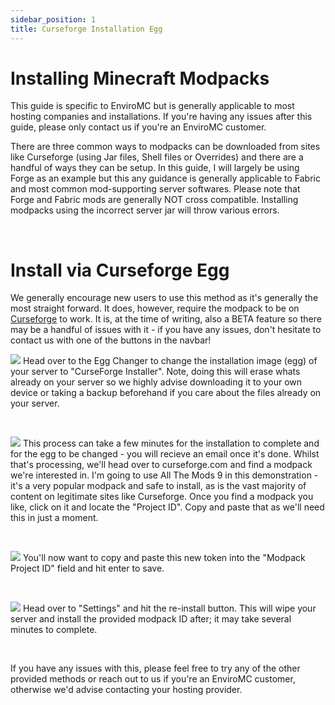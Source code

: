 ```yaml
---
sidebar_position: 1
title: Curseforge Installation Egg
---
```


# Installing Minecraft Modpacks
This guide is specific to EnviroMC but is generally applicable to most hosting companies and installations. If you're having any issues after this guide, please only contact us if you're an EnviroMC customer. 

There are three common ways to modpacks can be downloaded from sites like Curseforge (using Jar files, Shell files or Overrides) and there are a handful of ways they can be setup. In this guide, I will largely be using Forge as an example but this any guidance is generally applicable to Fabric and most common mod-supporting server softwares. Please note that Forge and Fabric mods are generally NOT cross compatible. Installing modpacks using the incorrect server jar will throw various errors. 

<br />

# Install via Curseforge Egg

We generally encourage new users to use this method as it's generally the most straight forward. It does, however, require the modpack to be on [Curseforge](https://www.curseforge.com/minecraft) to work. It is, at the time of writing, also a BETA feature so there may be a handful of issues with it - if you have any issues, don't hesitate to contact us with one of the buttons in the navbar! 

![](https://github.com/EnviroMC-Docs/Knowledgebase/blob/main/static/img/installing-modpacks-p1.png?raw=true)
Head over to the Egg Changer to change the installation image (egg) of your server to "CurseForge Installer". Note, doing this will erase whats already on your server so we highly advise downloading it to your own device or taking a backup beforehand if you care about the files already on your server.

<br />


![](https://github.com/EnviroMC-Docs/Knowledgebase/blob/main/static/img/installing-modpacks-p2.png?raw=true)
This process can take a few minutes for the installation to complete and for the egg to be changed - you will recieve an email once it's done. Whilst that's processing, we'll head over to curseforge.com and find a modpack we're interested in. I'm going to use All The Mods 9 in this demonstration - it's a very popular modpack and safe to install, as is the vast majority of content on legitimate sites like Curseforge. 
Once you find a modpack you like, click on it and locate the "Project ID". Copy and paste that as we'll need this in just a moment.

<br />


![](https://github.com/EnviroMC-Docs/Knowledgebase/blob/main/static/img/installing-modpacks-p3.png?raw=true)
You'll now want to copy and paste this new token into the "Modpack Project ID" field and hit enter to save. 

<br />


![](https://github.com/EnviroMC-Docs/Knowledgebase/blob/main/static/img/installing-modpacks-p4.png?raw=true)
Head over to "Settings" and hit the re-install button. This will wipe your server and install the provided modpack ID after; it may take several minutes to complete.


<br />


If you have any issues with this, please feel free to try any of the other provided methods or reach out to us if you're an EnviroMC customer, otherwise we'd advise contacting your hosting provider. 

